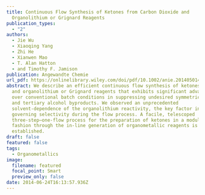 ```yaml
---
title: Continuous Flow Synthesis of Ketones from Carbon Dioxide and
  Organolithium or Grignard Reagents
publication_types:
  - "2"
authors:
  - Jie Wu
  - Xiaoqing Yang
  - Zhi He
  - Xianwen Mao
  - T. Alan Hatton
  - and Timothy F. Jamison
publication: Angewandte Chemie
url_pdf: https://onlinelibrary.wiley.com/doi/pdf/10.1002/anie.201405014
abstract: We describe an efficient continuous flow synthesis of ketones from CO2
  and organolithium or Grignard reagents that exhibits significant advantages
  over conventional batch conditions in suppressing undesired symmetric ketone
  and tertiary alcohol byproducts. We observed an unprecedented
  solvent-dependence of the organolithium reactivity, the key factor in
  governing selectivity during the flow process. A facile, telescoped
  three-step–one-flow process for the preparation of ketones in a modular
  fashion through the in-line generation of organometallic reagents is also
  established.
draft: false
featured: false
tags:
  - Organometallics
image:
  filename: featured
  focal_point: Smart
  preview_only: false
date: 2014-06-24T16:13:57.936Z
---
```


